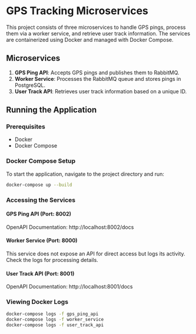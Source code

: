 # GPS Tracking Microservices

This project consists of three microservices to handle GPS pings, process them via a worker service, and retrieve user track information. The services are containerized using Docker and managed with Docker Compose.

## Microservices

1. **GPS Ping API**: Accepts GPS pings and publishes them to RabbitMQ.
2. **Worker Service**: Processes the RabbitMQ queue and stores pings in PostgreSQL.
3. **User Track API**: Retrieves user track information based on a unique ID.

## Running the Application

### Prerequisites

- Docker
- Docker Compose

### Docker Compose Setup

To start the application, navigate to the project directory and run:

```sh
docker-compose up --build
```

### Accessing the Services
#### GPS Ping API (Port: 8002)

OpenAPI Documentation: http://localhost:8002/docs
#### Worker Service (Port: 8000)

This service does not expose an API for direct access but logs its activity. Check the logs for processing details.
#### User Track API (Port: 8001)

OpenAPI Documentation: http://localhost:8001/docs

### Viewing Docker Logs
```sh
docker-compose logs -f gps_ping_api
docker-compose logs -f worker_service
docker-compose logs -f user_track_api
```
